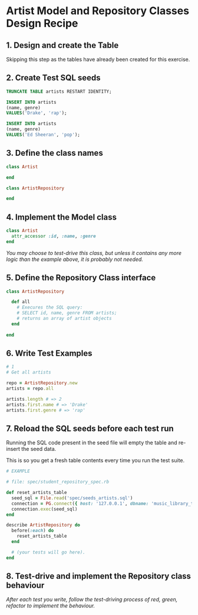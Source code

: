 # Artist Model and Repository Classes Design Recipe

## 1. Design and create the Table

Skipping this step as the tables have already been created for this exercise.

## 2. Create Test SQL seeds

```sql
TRUNCATE TABLE artists RESTART IDENTITY;

INSERT INTO artists
(name, genre)
VALUES('Drake', 'rap');

INSERT INTO artists
(name, genre)
VALUES('Ed Sheeran', 'pop');
```

## 3. Define the class names

```ruby
class Artist

end 

class ArtistRepository

end
```

## 4. Implement the Model class

```ruby
class Artist
  attr_accessor :id, :name, :genre
end
```

*You may choose to test-drive this class, but unless it contains any more logic than the example above, it is probably not needed.*

## 5. Define the Repository Class interface

```ruby
class ArtistRepository

  def all 
    # Execures the SQL query:
    # SELECT id, name, genre FROM artists;
    # returns an array of artist objects
  end
  
end
```

## 6. Write Test Examples

```ruby
# 1
# Get all artists

repo = ArtistRepository.new 
artists = repo.all

artists.length # => 2
artists.first.name # => 'Drake'
artists.first.genre # => 'rap'
```

## 7. Reload the SQL seeds before each test run

Running the SQL code present in the seed file will empty the table and re-insert the seed data.

This is so you get a fresh table contents every time you run the test suite.

```ruby
# EXAMPLE

# file: spec/student_repository_spec.rb

def reset_artists_table
  seed_sql = File.read('spec/seeds_artists.sql')
  connection = PG.connect({ host: '127.0.0.1', dbname: 'music_library_test' })
  connection.exec(seed_sql)
end

describe ArtistRepository do
  before(:each) do 
    reset_artists_table
  end

  # (your tests will go here).
end
```

## 8. Test-drive and implement the Repository class behaviour

_After each test you write, follow the test-driving process of red, green, refactor to implement the behaviour._
